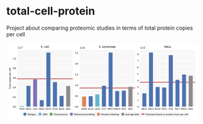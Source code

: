 # total-cell-protein
Project about comparing proteomic studies in terms of total protein copies per cell

![Title](preview.png)